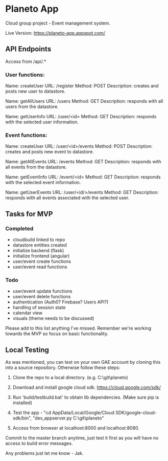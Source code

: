# Planeto App

Cloud group project - Event management system.

Live Version: https://planeto-app.appspot.com/


## API Endpoints

Access from /api/.*

### User functions:

Name: createUser
URL: /register
Method: POST
Description: creates and posts new user to datastore.

Name: getAllUsers
URL: /users
Method: GET
Description: responds with all users from the datastore.


Name: getUserInfo
URL: /user/\<id>
Method: GET
Description: responds with the selected user information.

### Event functions:

Name: createUser
URL: /user/\<id>/events
Method: POST
Description: creates and posts new event to datastore.


Name: getAllEvents
URL: /events
Method: GET
Description: responds with all events from the datastore.


Name: getEventInfo
URL: /event/\<id>
Method: GET
Description: responds with the selected event information.


Name: getUserEvents
URL: /user/\<id/>/events
Method: GET
Description: responds with all events associated with the selected user.


## Tasks for MVP

### Completed

- cloudbuild linked to repo
- datastore entities created
- initialize backend (flask)
- initialize frontend (angular)
- user/event create functions
- user/event read functions

### Todo

- user/event update functions
- user/event delete functions
- authentication (Auth0? Firebase? Users API?)
- handling of session state
- calendar view
- visuals (theme needs to be discussed)

Please add to this list anything I've missed. Remember we're working towards the MVP so focus on basic functionality.

## Local Testing

As was mentioned, you can test on your own GAE account by cloning this into a source repository. Otherwise follow these steps:

1. Clone the repo to a local directory. (e.g. C:\\git\\planeto)

2. Download and install google cloud sdk. https://cloud.google.com/sdk/

3. Run 'build/testbuild.bat' to obtain lib dependencies. (Make sure pip is installed)

4. Test the app - "cd AppData/Local/Google/Cloud SDK/google-cloud-sdk/bin", "dev_appserver.py C:\\git\\planeto"

5. Access from browser at localhost:8000 and localhost:8080.

Commit to the master branch anytime, just test it first as you will have no access to build error messages.

Any problems just let me know - Jak.
